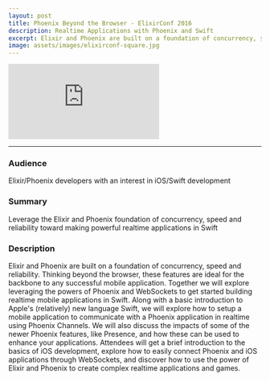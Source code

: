 ```yaml
---
layout: post
title: Phoenix Beyond the Browser - ElixirConf 2016
description: Realtime Applications with Phoenix and Swift
excerpt: Elixir and Phoenix are built on a foundation of concurrency, speed and reliability. Thinking beyond the browser, these features are ideal for the backbone to any successful mobile application. Together we will explore leveraging the powers of Phoenix and WebSockets to get started building realtime mobile applications in Swift. Along with a basic introduction to Apple's (relatively) new language Swift, we will explore how to setup a mobile application to communicate with a Phoenix application in realtime using Phoenix Channels. We will also discuss the impacts of some of the newer Phoenix features, like Presence, and how these can be used to enhance your applications. Attendees will get a brief introduction to the basics of iOS development, explore how to easily connect Phoenix and iOS applications through WebSockets, and discover how to use the power of Elixir and Phoenix to create complex realtime applications and games.
image: assets/images/elixirconf-square.jpg
---
```


<div class="youtube">
  <iframe src="https://www.youtube.com/embed/7vBc0Q-nwUI" frameborder="0" allowfullscreen></iframe>
</div>

-------

### Audience
Elixir/Phoenix developers with an interest in iOS/Swift development

### Summary
Leverage the Elixir and Phoenix foundation of concurrency, speed and reliability toward making powerful realtime applications in Swift

### Description
Elixir and Phoenix are built on a foundation of concurrency, speed and reliability. Thinking beyond the browser, these features are ideal for the backbone to any successful mobile application. Together we will explore leveraging the powers of Phoenix and WebSockets to get started building realtime mobile applications in Swift. Along with a basic introduction to Apple's (relatively) new language Swift, we will explore how to setup a mobile application to communicate with a Phoenix application in realtime using Phoenix Channels. We will also discuss the impacts of some of the newer Phoenix features, like Presence, and how these can be used to enhance your applications. Attendees will get a brief introduction to the basics of iOS development, explore how to easily connect Phoenix and iOS applications through WebSockets, and discover how to use the power of Elixir and Phoenix to create complex realtime applications and games.
